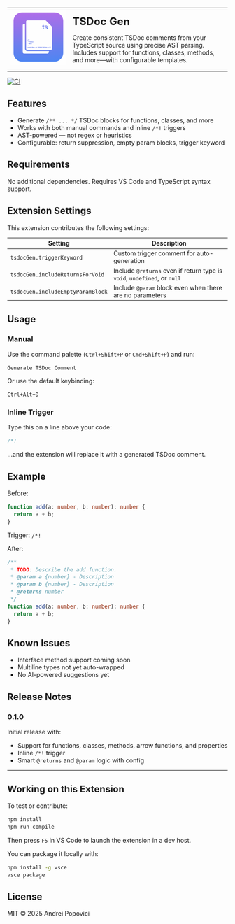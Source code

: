 <table border="0">
  <tr>
    <td width="128" valign="top">
      <img src="./tsdoc-logo.png" width="128" alt="TSDoc Gen logo" />
    </td>
    <td valign="top">
      <p><font size="5"<strong><b>TSDoc Gen</b></strong></font></p>
      <p>Create consistent TSDoc comments from your TypeScript source using precise AST parsing. Includes support for functions, classes, methods, and more—with configurable templates. 
      </p>
    </td>
  </tr>
</table>

[![CI](https://github.com/apopovicius/tsdoc-gen/actions/workflows/ci.yml/badge.svg)](https://github.com/apopovicius/tsdoc-gen/actions/workflows/ci.yml)

## Features

- Generate `/** ... */` TSDoc blocks for functions, classes, and more
- Works with both manual commands and inline `/*!` triggers
- AST-powered — not regex or heuristics
- Configurable: return suppression, empty param blocks, trigger keyword

## Requirements

No additional dependencies. Requires VS Code and TypeScript syntax support.

## Extension Settings

This extension contributes the following settings:

| Setting                           | Description                                                              |
| --------------------------------- | ------------------------------------------------------------------------ |
| `tsdocGen.triggerKeyword`         | Custom trigger comment for auto-generation                               |
| `tsdocGen.includeReturnsForVoid`  | Include `@returns` even if return type is `void`, `undefined`, or `null` |
| `tsdocGen.includeEmptyParamBlock` | Include `@param` block even when there are no parameters                 |

## Usage

### Manual

Use the command palette (`Ctrl+Shift+P` or `Cmd+Shift+P`) and run:

```
Generate TSDoc Comment
```

Or use the default keybinding:

```
Ctrl+Alt+D
```

### Inline Trigger

Type this on a line above your code:

```ts
/*!
```

…and the extension will replace it with a generated TSDoc comment.

## Example

Before:

```ts
function add(a: number, b: number): number {
  return a + b;
}
```

Trigger: `/*!`

After:

```ts
/**
 * TODO: Describe the add function.
 * @param a {number} - Description
 * @param b {number} - Description
 * @returns number
 */
function add(a: number, b: number): number {
  return a + b;
}
```

## Known Issues

- Interface method support coming soon
- Multiline types not yet auto-wrapped
- No AI-powered suggestions yet

## Release Notes

### 0.1.0

Initial release with:

- Support for functions, classes, methods, arrow functions, and properties
- Inline `/*!` trigger
- Smart `@returns` and `@param` logic with config

---

## Working on this Extension

To test or contribute:

```bash
npm install
npm run compile
```

Then press `F5` in VS Code to launch the extension in a dev host.

You can package it locally with:

```bash
npm install -g vsce
vsce package
```

## License

MIT © 2025 Andrei Popovici
